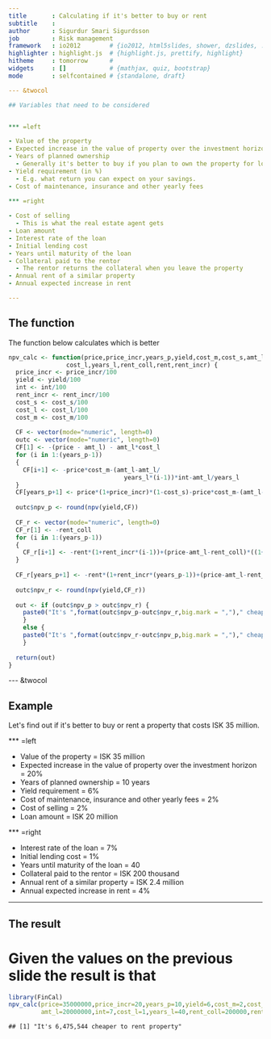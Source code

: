 ```yaml
---
title       : Calculating if it's better to buy or rent
subtitle    : 
author      : Sigurdur Smari Sigurdsson
job         : Risk management
framework   : io2012        # {io2012, html5slides, shower, dzslides, ...}
highlighter : highlight.js  # {highlight.js, prettify, highlight}
hitheme     : tomorrow      # 
widgets     : []            # {mathjax, quiz, bootstrap}
mode        : selfcontained # {standalone, draft}

--- &twocol

## Variables that need to be considered


*** =left

- Value of the property
- Expected increase in the value of property over the investment horizon
- Years of planned ownership
  - Generally it's better to buy if you plan to own the property for longer than 10 years.
- Yield requirement (in %)
  - E.g. what return you can expect on your savings.
- Cost of maintenance, insurance and other yearly fees 
  
*** =right

- Cost of selling
  - This is what the real estate agent gets
- Loan amount
- Interest rate of the loan
- Initial lending cost 
- Years until maturity of the loan
- Collateral paid to the rentor
  - The rentor returns the collateral when you leave the property
- Annual rent of a similar property
- Annual expected increase in rent

---
```


## The function

The function below calculates which is better

```r
npv_calc <- function(price,price_incr,years_p,yield,cost_m,cost_s,amt_l,int,
                cost_l,years_l,rent_coll,rent,rent_incr) {
  price_incr <- price_incr/100
  yield <- yield/100
  int <- int/100
  rent_incr <- rent_incr/100
  cost_s <- cost_s/100
  cost_l <- cost_l/100
  cost_m <- cost_m/100
  
  CF <- vector(mode="numeric", length=0)
  outc <- vector(mode="numeric", length=0)
  CF[1] <- -(price - amt_l) - amt_l*cost_l
  for (i in 1:(years_p-1)) 
  {
    CF[i+1] <- -price*cost_m-(amt_l-amt_l/ 
                                years_l*(i-1))*int-amt_l/years_l
  }
  CF[years_p+1] <- price*(1+price_incr)*(1-cost_s)-price*cost_m-(amt_l-amt_l/years_l*(years_p-1))*(1+int)
  
  outc$npv_p <- round(npv(yield,CF))
  
  CF_r <- vector(mode="numeric", length=0)
  CF_r[1] <- -rent_coll
  for (i in 1:(years_p-1)) 
  {
    CF_r[i+1] <- -rent*(1+rent_incr*(i-1))+(price-amt_l-rent_coll)*((1+yield)^i-(1+yield)^(i-1))
  }
  
  CF_r[years_p+1] <- -rent*(1+rent_incr*(years_p-1))+(price-amt_l-rent_coll)*((1+yield)^years_p-(1+yield)^(years_p-1))+rent_coll
  
  outc$npv_r <- round(npv(yield,CF_r))
  
  out <- if (outc$npv_p > outc$npv_r) {
    paste0("It's ",format(outc$npv_p-outc$npv_r,big.mark = ",")," cheaper to buy property")
    }
    else {
    paste0("It's ",format(outc$npv_r-outc$npv_p,big.mark = ",")," cheaper to rent property")
    }
  
  return(out)
}
```

--- &twocol

## Example

Let's find out if it's better to buy or rent a property that costs ISK 35 million. 

*** =left

- Value of the property = ISK 35 million
- Expected increase in the value of property over the investment horizon = 20%
- Years of planned ownership = 10 years
- Yield requirement = 6%
- Cost of maintenance, insurance and other yearly fees = 2%
- Cost of selling = 2%
- Loan amount = ISK 20 million
  
*** =right

- Interest rate of the loan = 7%
- Initial lending cost = 1%
- Years until maturity of the loan = 40
- Collateral paid to the rentor = ISK 200 thousand
- Annual rent of a similar property = ISK 2.4 million
- Annual expected increase in rent = 4%

---

## The result
# Given the values on the previous slide the result is that


```r
library(FinCal)
npv_calc(price=35000000,price_incr=20,years_p=10,yield=6,cost_m=2,cost_s=2,
         amt_l=20000000,int=7,cost_l=1,years_l=40,rent_coll=200000,rent=2400000,rent_incr=4)
```

```
## [1] "It's 6,475,544 cheaper to rent property"
```
